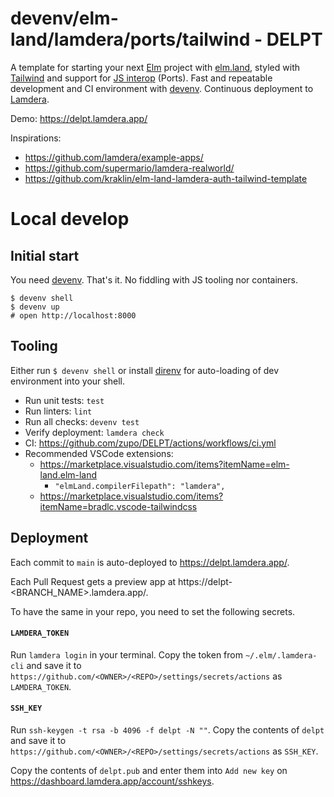 # devenv/elm-land/lamdera/ports/tailwind - DELPT

A template for starting your next [Elm](https://elm-lang.org/) project with
[elm.land](https://elm.land/), styled with [Tailwind](https://tailwindcss.com/)
and support for [JS interop](https://elm.land/guide/working-with-js) (Ports).
Fast and repeatable development and CI environment with
[devenv](https://devenv.sh/). Continuous deployment to
[Lamdera](https://lamdera.com/).

Demo: https://delpt.lamdera.app/

Inspirations:

- https://github.com/lamdera/example-apps/
- https://github.com/supermario/lamdera-realworld/
- https://github.com/kraklin/elm-land-lamdera-auth-tailwind-template

# Local develop

## Initial start

You need [devenv](https://devenv.sh/). That's it. No fiddling with JS tooling
nor containers.

```console
$ devenv shell
$ devenv up
# open http://localhost:8000
```

## Tooling

Either run `$ devenv shell` or install [direnv](https://direnv.net/) for
auto-loading of dev environment into your shell.

- Run unit tests: `test`
- Run linters: `lint`
- Run all checks: `devenv test`
- Verify deployment: `lamdera check`
- CI: https://github.com/zupo/DELPT/actions/workflows/ci.yml
- Recommended VSCode extensions:
  - https://marketplace.visualstudio.com/items?itemName=elm-land.elm-land
    - `"elmLand.compilerFilepath": "lamdera",`
  - https://marketplace.visualstudio.com/items?itemName=bradlc.vscode-tailwindcss

## Deployment

Each commit to `main` is auto-deployed to https://delpt.lamdera.app/.

Each Pull Request gets a preview app at
https://delpt-<BRANCH_NAME>.lamdera.app/.

To have the same in your repo, you need to set the following secrets.

#### `LAMDERA_TOKEN`

Run `lamdera login` in your terminal. Copy the token from `~/.elm/.lamdera-cli`
and save it to `https://github.com/<OWNER>/<REPO>/settings/secrets/actions` as
`LAMDERA_TOKEN`.

#### `SSH_KEY`

Run `ssh-keygen -t rsa -b 4096 -f delpt -N ""`. Copy the contents of `delpt` and
save it to `https://github.com/<OWNER>/<REPO>/settings/secrets/actions` as
`SSH_KEY`.

Copy the contents of `delpt.pub` and enter them into `Add new key` on
https://dashboard.lamdera.app/account/sshkeys.
